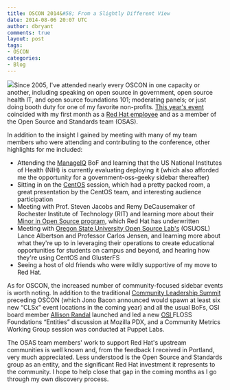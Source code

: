 ```yaml
---
title: OSCON 2014&#58; From a Slightly Different View
date: 2014-08-06 20:07 UTC
author: dbryant
comments: true
layout: post
tags:
- OSCON
categories:
- Blog
---
```

<img src="/images/blog/osconbooth.png">Since 2005, I've attended nearly every OSCON in one capacity or another, including speaking on open source in government, open source health IT, and open source foundations 101; moderating panels; or just doing booth duty for one of my favorite non-profits. [This year's event](http://www.oscon.com/oscon2014) coincided with my first month as a [Red Hat employee](http://community.redhat.com/blog/2014/07/welcoming-deb-bryant-senior-director-osas/) and as a member of the Open Source and Standards team (OSAS). 

In addition to the insight I gained by meeting with many of my team members who were attending and contributing to the conference, other highlights for me included:

* Attending the [ManageIQ](http://manageiq.org/) BoF and learning that the US National Institutes of Health (NIH) is currently evaluating deploying it (which also afforded me the opportunity for a government-oss-geeky sidebar thereafter)
* Sitting in on the [CentOS](http://www.centos.org/) session, which had a pretty packed room, a great presentation by the CentOS team, and interesting audience participation
* Meeting with Prof. Steven Jacobs and Remy DeCausemaker of Rochester Institute of Technology (RIT) and learning more about their [Minor in Open Source program](http://community.redhat.com/blog/2014/03/how-the-first-minor-in-foss-grew-from-an-idea-into-foss-magic/), which Red Hat has underwritten
* Meeting with [Oregon State University Open Source Lab's](https://osuosl.org/) (OSUOSL) Lance Albertson and Professor Carlos Jensen, and learning more about what they're up to in leveraging their operations to create educational opportunities for students on campus and beyond, and hearing how they're using CentOS and GlusterFS
* Seeing a host of old friends who were wildly supportive of my move to Red Hat.

As for OSCON, the increased number of community-focused sidebar events is worth noting. In addition to the traditional [Community Leadership Summit](http://www.communityleadershipsummit.com/) preceding OSCON (which Jono Bacon  announced would spawn at least six new “CLSx” event locations in the coming year) and all the usual BoFs, OSI board member [Allison Randal](http://allisonrandal.com/about/) launched and led a new  [OSI ](http://opensource.org) FLOSS Foundations “Entities” discussion at Mozilla PDX, and a Community Metrics Working Group session was conducted at Puppet Labs.

The OSAS team members' work to support Red Hat's upstream communities is well known and, from the feedback I received in Portland, very much appreciated. Less understood is the Open Source and Standards group as an entity, and the significant Red Hat investment it represents to the community. I hope to help close that gap in the coming months as I go through my own discovery process.
